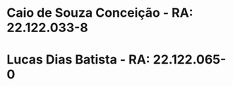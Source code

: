 <H1> Caio de Souza Conceição - RA: 22.122.033-8 </H1>
<H1> Lucas Dias Batista - RA: 22.122.065-0 </H1>
